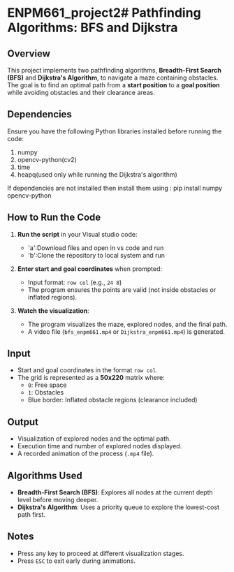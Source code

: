 # ENPM661_project2# Pathfinding Algorithms: BFS and Dijkstra 

## Overview
This project implements two pathfinding algorithms, **Breadth-First Search (BFS)** and **Dijkstra's Algorithm**, to navigate a maze containing obstacles. The goal is to find an optimal path from a **start position** to a **goal position** while avoiding obstacles and their clearance areas.

## Dependencies
Ensure you have the following Python libraries installed before running the code:
1. numpy 
2. opencv-python(cv2)
3. time
4. heapq(used only while running the Dijkstra's algorithm)

If dependencies are not installed then install them using : pip install numpy opencv-python


## How to Run the Code
1. **Run the script** in your Visual studio code:
    - 'a':Download files and open in vs code and run
    - 'b':Clone the repository to local system and run
 
2. **Enter start and goal coordinates** when prompted:
   - Input format: `row col` (e.g., `24 8`)
   - The program ensures the points are valid (not inside obstacles or inflated regions).
3. **Watch the visualization**:
   - The program visualizes the maze, explored nodes, and the final path.
   - A video file (`bfs_enpm661.mp4` or `Dijkstra_enpm661.mp4`) is generated.

## Input
- Start and goal coordinates in the format `row col`.
- The grid is represented as a **50x220** matrix where:
  - `0`: Free space
  - `1`: Obstacles
  - Blue border: Inflated obstacle regions (clearance included)

## Output
- Visualization of explored nodes and the optimal path.
- Execution time and number of explored nodes displayed.
- A recorded animation of the process (`.mp4` file).

## Algorithms Used
- **Breadth-First Search (BFS)**: Explores all nodes at the current depth level before moving deeper.
- **Dijkstra's Algorithm**: Uses a priority queue to explore the lowest-cost path first.

## Notes
- Press any key to proceed at different visualization stages.
- Press `ESC` to exit early during animations.


